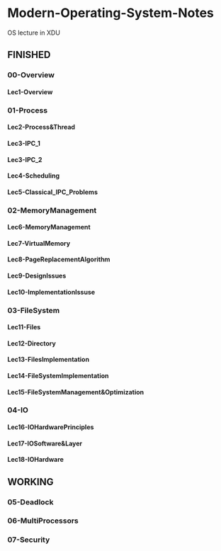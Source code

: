 # Modern-Operating-System-Notes
OS lecture in XDU

## FINISHED
### 00-Overview
#### Lec1-Overview


### 01-Process
#### Lec2-Process&Thread
#### Lec3-IPC_1
#### Lec3-IPC_2
#### Lec4-Scheduling
#### Lec5-Classical_IPC_Problems


### 02-MemoryManagement
#### Lec6-MemoryManagement
#### Lec7-VirtualMemory
#### Lec8-PageReplacementAlgorithm
#### Lec9-DesignIssues
#### Lec10-ImplementationIssuse


### 03-FileSystem
#### Lec11-Files
#### Lec12-Directory
#### Lec13-FilesImplementation
#### Lec14-FileSystemImplementation
#### Lec15-FileSystemManagement&Optimization


### 04-IO
#### Lec16-IOHardwarePrinciples
#### Lec17-IOSoftware&Layer
#### Lec18-IOHardware


## WORKING
### 05-Deadlock
### 06-MultiProcessors
### 07-Security
